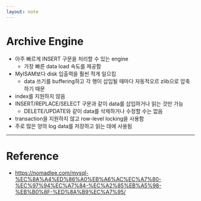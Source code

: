 ```yaml
---
layout: note
---
```


# Archive Engine

- 아주 빠르게 INSERT 구문을 처리할 수 있는 engine
    - 가장 빠른 data load 속도를 제공함
- MyISAM보다 disk 입출력을 훨씬 적게 일으킴
    - data 쓰기를 buffering하고 각 행이 삽입될 때마다 자동적오르 zlib으로 압축하기 때문
- index를 지원하지 않음
- INSERT/REPLACE/SELECT 구문과 같이 data를 삽입하거나 읽는 것만 가능
    - DELETE/UPDATE와 같이 data를 삭제하거나 수정할 수는 없음
- transaction을 지원하지 않고 row-level locking을 사용함
- 주로 많은 양의 log data를 저장하고 읽는 데에 사용됨

---

# Reference

- https://nomadlee.com/mysql-%EC%8A%A4%ED%86%A0%EB%A6%AC%EC%A7%80-%EC%97%94%EC%A7%84-%EC%A2%85%EB%A5%98-%EB%B0%8F-%ED%8A%B9%EC%A7%95/
